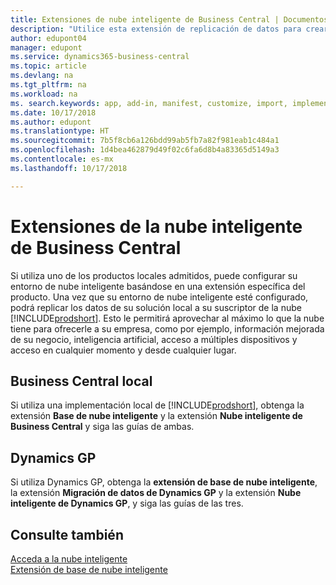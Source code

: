 ```yaml
---
title: Extensiones de nube inteligente de Business Central | Documentos de Microsoft
description: "Utilice esta extensión de replicación de datos para crear una copia en la nube de sus datos de modo que esté conectado a la nube inteligente."
author: edupont04
manager: edupont
ms.service: dynamics365-business-central
ms.topic: article
ms.devlang: na
ms.tgt_pltfrm: na
ms.workload: na
ms. search.keywords: app, add-in, manifest, customize, import, implement
ms.date: 10/17/2018
ms.author: edupont
ms.translationtype: HT
ms.sourcegitcommit: 7b5f8cb6a126bdd99ab5fb7a82f981eab1c484a1
ms.openlocfilehash: 1d4bea462879d49f02c6fa6d8b4a83365d5149a3
ms.contentlocale: es-mx
ms.lasthandoff: 10/17/2018

---
```


# <a name="business-central-intelligent-cloud-extensions"></a>Extensiones de la nube inteligente de Business Central

Si utiliza uno de los productos locales admitidos, puede configurar su entorno de nube inteligente basándose en una extensión específica del producto. Una vez que su entorno de nube inteligente esté configurado, podrá replicar los datos de su solución local a su suscriptor de la nube [!INCLUDE[prodshort](includes/prodshort.md)]. Esto le permitirá aprovechar al máximo lo que la nube tiene para ofrecerle a su empresa, como por ejemplo, información mejorada de su negocio, inteligencia artificial, acceso a múltiples dispositivos y acceso en cualquier momento y desde cualquier lugar.  

## <a name="business-central-on-premises"></a>Business Central local
Si utiliza una implementación local de [!INCLUDE[prodshort](includes/prodshort.md)], obtenga la extensión **Base de nube inteligente** y la extensión **Nube inteligente de Business Central** y siga las guías de ambas.  

## <a name="dynamics-gp"></a>Dynamics GP
Si utiliza Dynamics GP, obtenga la **extensión de base de nube inteligente**, la extensión **Migración de datos de Dynamics GP** y la extensión **Nube inteligente de Dynamics GP**, y siga las guías de las tres.  

## <a name="see-also"></a>Consulte también

[Acceda a la nube inteligente](about-intelligent-cloud.md)  
[Extensión de base de nube inteligente](ui-extensions-intelligent-cloud.md)  

